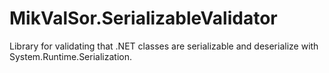 # MikValSor.SerializableValidator
Library for validating that .NET classes are serializable and deserialize with System.Runtime.Serialization. 
